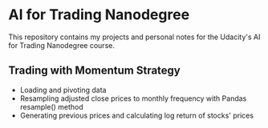 # AI for Trading Nanodegree

This repository contains my projects and personal notes for the Udacity's AI for Trading Nanodegree course.

## Trading with Momentum Strategy
- Loading and pivoting data
- Resampling adjusted close prices to monthly frequency with Pandas resample() method
- Generating previous prices and calculating log return of stocks' prices
